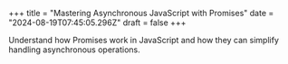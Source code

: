 +++
title = "Mastering Asynchronous JavaScript with Promises"
date = "2024-08-19T07:45:05.296Z"
draft = false
+++

  Understand how Promises work in JavaScript and how they can simplify handling asynchronous operations.
        